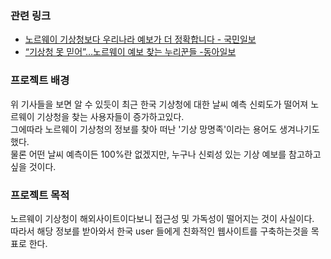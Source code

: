 ### 관련 링크

- [노르웨이 기상청보다 우리나라 예보가 더 정확합니다 - 국민일보](http://news.kmib.co.kr/article/view.asp?arcid=0014900407&code=61171811&cp=nv)
- [“기상청 못 믿어”…노르웨이 예보 찾는 누리꾼들 -동아일보](https://www.donga.com/news/article/all/20200811/102401880/2)

### 프로젝트 배경
위 기사들을 보면 알 수 있듯이 최근 한국 기상청에 대한 날씨 예측 신뢰도가 떨어져 노르웨이 기상청을 찾는 사용자들이 증가하고있다.<br>
그에따라 노르웨이 기상청의 정보를 찾아 떠난 '기상 망명족'이라는 용어도 생겨나기도 했다.<br>
물론 어떤 날씨 예측이든 100%란 없겠지만, 누구나 신뢰성 있는 기상 예보를 참고하고 싶을 것이다.<br>

### 프로젝트 목적
노르웨이 기상청이 해외사이트이다보니 접근성 및 가독성이 떨어지는 것이 사실이다.<br>
따라서 해당 정보를 받아와서 한국 user 들에게 친화적인 웹사이트를 구축하는것을 목표로 한다.<br>
